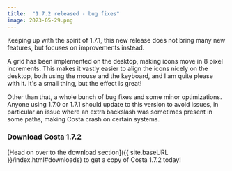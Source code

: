 ```yaml
---
title:  "1.7.2 released - bug fixes"
image: 2023-05-29.png
---
```

Keeping up with the spirit of 1.7.1, this new release does not bring many new features, but focuses on improvements instead.

A grid has been implemented on the desktop, making icons move in 8 pixel increments. This makes it vastly easier to align the icons nicely on the desktop, both using the mouse and the keyboard, and I am quite please with it. It's a small thing, but the effect is great!

<!--more-->
Other than that, a whole bunch of bug fixes and some minor optimizations. Anyone using 1.7.0 or 1.7.1 should update to this version to avoid issues, in particular an issue where an extra backslash was sometimes present in some paths, making Costa crash on certain systems.

### Download Costa 1.7.2

[Head on over to the download section]({{ site.baseURL }}/index.html#downloads) to get a copy of Costa 1.7.2 today!
